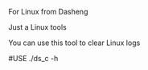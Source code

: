 For Linux from Dasheng

Just a Linux tools

You can use this tool to clear Linux logs

#USE
  ./ds_c -h

